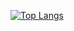[![Top Langs](https://github-readme-stats.vercel.app/api/top-langs/?username=kevinjchang98&layout=compact)](https://github.com/anuraghazra/github-readme-stats)
